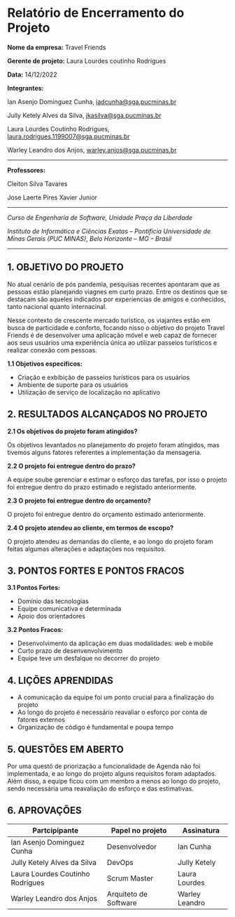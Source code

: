 # Relatório de Encerramento do Projeto

**Nome da empresa:** Travel Friends

**Gerente de projeto:** Laura Lourdes coutinho Rodrigues

**Data:** 14/12/2022

**Integrantes:**

Ian Asenjo Dominguez Cunha, iadcunha@sga.pucminas.br

Jully Ketely Alves da Silva, jkasilva@sga.pucminas.br

Laura Lourdes Coutinho Rodrigues, laura.rodrigues.1199007@sga.pucminas.br

Warley Leandro dos Anjos, warley.anjos@sga.pucminas.br

---

**Professores:**

Cleiton Silva Tavares

Jose Laerte Pires Xavier Junior

---

_Curso de Engenharia de Software, Unidade Praça da Liberdade_

_Instituto de Informática e Ciências Exatas – Pontifícia Universidade de Minas Gerais (PUC MINAS), Belo Horizonte – MG – Brasil_

---
## 1. OBJETIVO DO PROJETO

No atual cenário de pós pandemia, pesquisas recentes apontaram que as pessoas estão planejando viagnes em curto prazo. Entre os destinos que se destacam são aqueles indicados por experiencias de amigos e conhecidos, tanto nacional quanto internacinal.

Nesse contexto de crescente mercado turistico, os viajantes estão em busca de particidade e conforto, focando nisso o objetivo do projeto Travel Friends é de desenvolver uma aplicação móvel e web capaz de fornecer aos seus usuários uma experiência única ao utilizar passeios turísticos e realizar conexão com pessoas.

**1.1 Objetivos específicos:** 

- Criação e exbibição de passeios turísticos para os usuários
- Ambiente de suporte para os usuários
- Utilização de serviço de localização no aplicativo

## 2. RESULTADOS ALCANÇADOS NO PROJETO

**2.1 Os objetivos do projeto foram atingidos?** 

 Os objetivos levantados no planejamento do projeto foram atingidos, mas tivemos alguns fatores referentes a implementação da mensageria.

**2.2 O projeto foi entregue dentro do prazo?** 

 A equipe soube gerenciar e estimar o esforço das tarefas, por isso o projeto foi entregue dentro do prazo estimado e registado anteriormente.

**2.3 O projeto foi entregue dentro do orçamento?** 

 O projeto foi entregue dentro do orçamento estimado anteriormente.

**2.4 O projeto atendeu ao cliente, em termos de escopo?**

 O projeto atendeu as demandas do cliente, e ao longo do projeto foram feitas algumas alterações e adaptações nos requisitos.

## 3. PONTOS FORTES E PONTOS FRACOS

**3.1 Pontos Fortes:**
- Domínio das tecnologias
- Equipe comunicativa e determinada
- Apoio dos orientadores

**3.2 Pontos Fracos:**
- Desenvolvimento da aplicação em duas modalidades: web e mobile
- Curto prazo de desenvenvolvimento 
- Equipe teve um desfalque no decorrer do projeto

## 4. LIÇÕES APRENDIDAS
 
  - A comunicação da equipe foi um ponto crucial para a finalização do projeto
  - Ao longo do projeto é necessário reavaliar o esforço por conta de fatores externos
  - Organização de código é fundamental e poupa tempo

## 5. QUESTÕES EM ABERTO

Por uma questõ de priorização a funcionalidade de Agenda não foi implementada, e ao longo do projeto alguns requisitos foram adaptados. Além disso, a equipe ficou com  um membro a menos ao longo do projeto, sendo necessária uma reavaliação do esforço e das estimativas.
## 6. APROVAÇÕES

| Partcipipante | Papel no projeto | Assinatura |
| --- | --- | --- |
| Ian Asenjo Dominguez Cunha | Desenvolvedor | Ian Cunha    |
| Jully Ketely Alves da Silva | DevOps | Jully Ketely    | 
| Laura Lourdes Coutinho Rodrigues | Scrum Master | Laura Lourdes   |
| Warley Leandro dos Anjos | Arquiteto de Software | Warley Leandro  |
